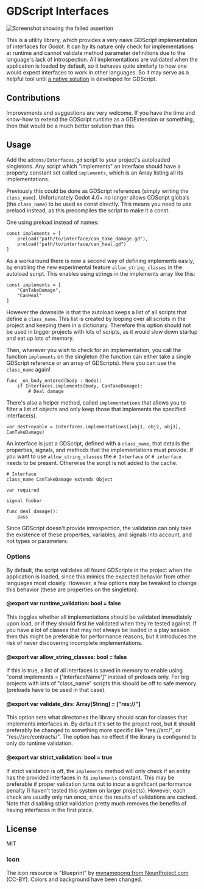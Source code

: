#  GDScript Interfaces

![Screenshot showing the failed assertion](https://raw.githubusercontent.com/nsrosenqvist/gdscript-interfaces/main/showcase/screenshot.png)

This is a utility library, which provides a very naive GDScript implementation of interfaces for Godot. It can by its nature only check for implementations at runtime and cannot validate method parameter definitions due to the language's lack of introspection. All implementations are validated when the application is loaded by default, so it behaves quite similarly to how one would expect interfaces to work in other languages. So it may serve as a helpful tool until [a native solution](https://github.com/godotengine/godot-proposals/issues/4872) is developed for GDScript.

## Contributions

Improvements and suggestions are very welcome. If you have the time and know-how to extend the GDScript runtime as a GDExtension or something, then that would be a much better solution than this.

## Usage


Add the `addons/Interfaces.gd` script to your project's autoloaded singletons.
Any script which "implements" an interface should have a property constant set called `implements`, which is an Array listing all its implementations.

Previously this could be done as GDScript references (simply writing the ``class_name``).
Unfortunately Godot 4.0+ no longer allows GDScript globals (the ``class_name``) to be used as const directly.
This means you need to use prelaod instead, as this precompiles the script to make it a const.

One using preload instead of names:
```GDScript
const implements = [
	preload("path/to/interface/can_take_damage.gd"),
	preload("path/to/interface/can_heal.gd")
]
```
As a workaround there is now a second way of defining implements easily, by enabling the new experimental feature ``allow_string_classes`` in the autoload script.
This enables using strings in the implements array like this:
```GDScript
const implements = [
	"CanTakeDamage",
	"CanHeal"
]
```
However the downside is that the autoload keeps a list of all scripts that define a ``class_name``.
This list is created by looping over all scripts in the project and keeping them in a dictionary.
Therefore this option should not be used in bigger projects with lots of scripts, as it would slow down startup and eat up lots of memory.

Then, wherever you wish to check for an implementation, you call the function `implements` on the singleton (the function can either take a single GDScript reference or an array of GDScripts).
Here you can use the ``class_name`` again!

```GDScript
func _on_body_entered(body : Node):
	if Interfaces.implements(body, CanTakeDamage):
		# Deal damage
```

There's also a helper method, called `implementations` that allows you to filter a list of objects and only keep those that implements the specified interface(s).

```GDScript
var destroyable = Interfaces.implementations([obj1, obj2, obj3], CanTakeDamage)
```

An interface is just a GDScript, defined with a `class_name`, that details the properties, signals, and methods that the implementations must provide.
If you want to use ``allow_string_classes`` the ``# Interface`` or ``# interface`` needs to be present. Otherwise the script is not added to the cache.

```GDScript
# Interface
class_name CanTakeDamage extends Object

var required

signal foobar

func deal_damage():
	pass
```

Since GDScript doesn't provide introspection, the validation can only take the existence of these properties, variables, and signals into account, and not types or parameters.

### Options

By default, the script validates all found GDScripts in the project when the application is loaded, since this mimics the expected behavior from other languages most closely. However, a few options may be tweaked to change this behavior (these are properties on the singleton). 

#### @export var runtime_validation: bool = false

This toggles whether all implementations should be validated immediately upon load, or if they should first be validated when they're tested against. If you have a lot of classes that may not always be loaded in a play session then this might be preferable for performance reasons, but it introduces the risk of never discovering incomplete implementations.

#### @export var allow_string_classes: bool = false

If this is true, a list of all interfaces is saved in memory to enable using "const implements = ['InterfaceName']" instead of preloads only.
For big projects with lots of "class_name" scripts this should be off to safe memory (preloads have to be used in that case).

#### @export var validate_dirs: Array[String] = ["res://"]

This option sets what directories the library should scan for classes that implements interfaces in. By default it's set to the project root, but it should preferably be changed to something more specific like "res://src/", or "res://src/contracts/". The option has no effect if the library is configured to only do runtime validation.

#### @export var strict_validation: bool = true

If strict validation is off, the `implements` method will only check if an entity has the provided interfaces in its `implements` constant. This may be preferable if proper validation turns out to incur a significant performance penalty (I haven't tested this system on larger projects). However, each check are usually only run once, since the results of validations are cached. Note that disabling strict validation pretty much removes the benefits of having interfaces in the first place.

## License

MIT

### Icon

The icon resource is "Blueprint" by [mynamepong from NounProject.com](https://thenounproject.com/icon/blueprint-1966094/) (CC-BY). Colors and background have been changed.
